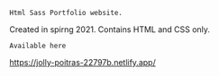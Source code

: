 ```Html Sass Portfolio website.```

Created in spirng 2021.
Contains HTML and CSS only.

```Available here```

https://jolly-poitras-22797b.netlify.app/

